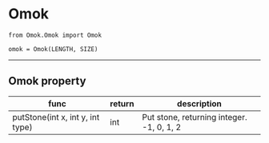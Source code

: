 # Omok   


    from Omok.Omok import Omok
    
    omok = Omok(LENGTH, SIZE)

---

## Omok property

|func                               |return     |description                                |   
|-----------------------------------|-----------|-------------------------------------------|
|putStone(int x, int y, int type)   |int        |Put stone, returning integer. -1, 0, 1, 2  |
